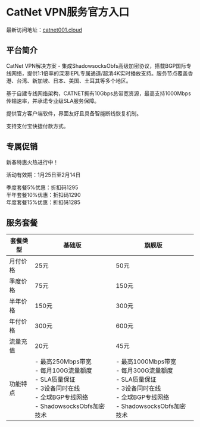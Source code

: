 # CatNet VPN服务官方入口

最新访问地址：[catnet001.cloud](https://url.gogogomiao.one/QYTN)

## 平台简介

CatNet VPN解决方案 - 集成ShadowsocksObfs高级加密协议，搭载BGP国际专线网络，提供1:1倍率的深港IEPL专属通道/超清4K实时播放支持。服务节点覆盖香港、台湾、新加坡、日本、美国、土耳其等多个地区。

基于自建专线网络架构，CATNET拥有10Gbps总带宽资源，最高支持1000Mbps传输速率，并承诺专业级SLA服务保障。

提供官方客户端软件，界面友好且具备智能断线恢复机制。

支持支付宝快捷付款方式。

## 专属促销

新春特惠火热进行中！

活动有效期：1月25日至2月14日

季度套餐5%优惠：折扣码1295  
半年套餐10%优惠：折扣码1290  
年度套餐15%优惠：折扣码1285

## 服务套餐

| 套餐类型 | 基础版 | 旗舰版 |
|----------|--------|--------|
| 月付价格 | 25元 | 50元 |
| 季度价格 | 75元 | 150元 |
| 半年价格 | 150元 | 300元 |
| 年付价格 | 300元 | 600元 |
| 流量充值 | 20元 | 45元 |
| 功能特点 | - 最高250Mbps带宽<br/>- 每月100G流量额度<br/>- SLA质量保证<br/>- 3设备同时在线<br/>- 全球BGP专线网络<br/>- ShadowsocksObfs加密技术 | - 最高1000Mbps带宽<br/>- 每月300G流量额度<br/>- SLA质量保证<br/>- 3设备同时在线<br/>- 全球BGP专线网络<br/>- ShadowsocksObfs加密技术 |